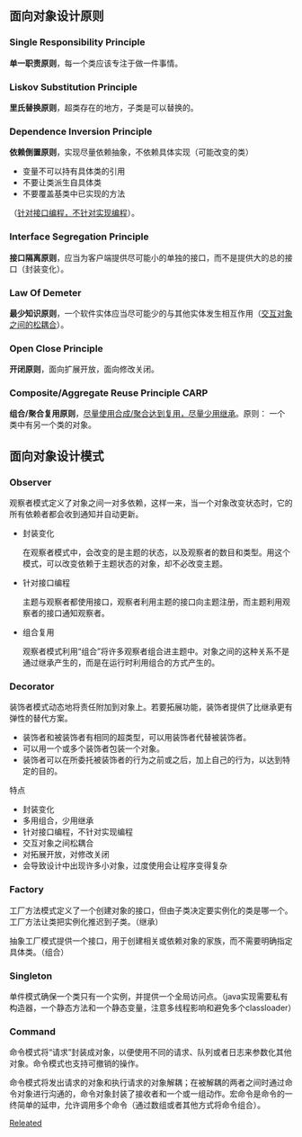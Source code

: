 ## 面向对象设计原则

### Single Responsibility Principle

**单一职责原则**，每一个类应该专注于做一件事情。

### Liskov Substitution Principle

**里氏替换原则**，超类存在的地方，子类是可以替换的。

### Dependence Inversion Principle

**依赖倒置原则**，实现尽量依赖抽象，不依赖具体实现（可能改变的类）

- 变量不可以持有具体类的引用
- 不要让类派生自具体类
- 不要覆盖基类中已实现的方法

（<u>针对接口编程，不针对实现编程</u>）。

### Interface Segregation Principle

**接口隔离原则**，应当为客户端提供尽可能小的单独的接口，而不是提供大的总的接口（封装变化）。

### Law Of Demeter

**最少知识原则**，一个软件实体应当尽可能少的与其他实体发生相互作用（<u>交互对象之间的松耦合</u>）。

### Open Close Principle

**开闭原则**，面向扩展开放，面向修改关闭。

### Composite/Aggregate Reuse Principle CARP

**组合/聚合复用原则**，<u>尽量使用合成/聚合达到复用，尽量少用继承</u>。原则： 一个类中有另一个类的对象。



## 面向对象设计模式

### Observer

观察者模式定义了对象之间一对多依赖，这样一来，当一个对象改变状态时，它的所有依赖者都会收到通知并自动更新。

- 封装变化

  在观察者模式中，会改变的是主题的状态，以及观察者的数目和类型。用这个模式，可以改变依赖于主题状态的对象，却不必改变主题。

- 针对接口编程

  主题与观察者都使用接口，观察者利用主题的接口向主题注册，而主题利用观察者的接口通知观察者。

- 组合复用

  观察者模式利用“组合”将许多观察者组合进主题中。对象之间的这种关系不是通过继承产生的，而是在运行时利用组合的方式产生的。

### Decorator

装饰者模式动态地将责任附加到对象上。若要拓展功能，装饰者提供了比继承更有弹性的替代方案。

- 装饰者和被装饰者有相同的超类型，可以用装饰者代替被装饰者。
- 可以用一个或多个装饰者包装一个对象。
- 装饰者可以在所委托被装饰者的行为之前或之后，加上自己的行为，以达到特定的目的。

特点

- 封装变化
- 多用组合，少用继承
- 针对接口编程，不针对实现编程
- 交互对象之间松耦合
- 对拓展开放，对修改关闭
- 会导致设计中出现许多小对象，过度使用会让程序变得复杂

### Factory

工厂方法模式定义了一个创建对象的接口，但由子类决定要实例化的类是哪一个。工厂方法让类把实例化推迟到子类。（继承）

抽象工厂模式提供一个接口，用于创建相关或依赖对象的家族，而不需要明确指定具体类。（组合）

### Singleton

单件模式确保一个类只有一个实例，并提供一个全局访问点。（java实现需要私有构造器，一个静态方法和一个静态变量，注意多线程影响和避免多个classloader）

### Command

命令模式将“请求”封装成对象，以便使用不同的请求、队列或者日志来参数化其他对象。命令模式也支持可撤销的操作。

命令模式将发出请求的对象和执行请求的对象解耦；在被解耦的两者之间时通过命令对象进行沟通的，命令对象封装了接收者和一个或一组动作。宏命令是命令的一终简单的延申，允许调用多个命令（通过数组或者其他方式将命令组合）。



[Releated](<https://github.com/shixy96/utilityRoom/tree/master/DesignPattern>)